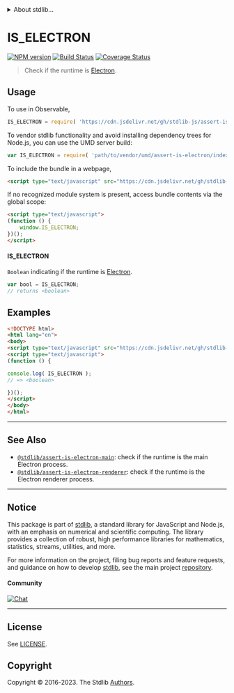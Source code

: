 <!--

@license Apache-2.0

Copyright (c) 2018 The Stdlib Authors.

Licensed under the Apache License, Version 2.0 (the "License");
you may not use this file except in compliance with the License.
You may obtain a copy of the License at

   http://www.apache.org/licenses/LICENSE-2.0

Unless required by applicable law or agreed to in writing, software
distributed under the License is distributed on an "AS IS" BASIS,
WITHOUT WARRANTIES OR CONDITIONS OF ANY KIND, either express or implied.
See the License for the specific language governing permissions and
limitations under the License.

-->


<details>
  <summary>
    About stdlib...
  </summary>
  <p>We believe in a future in which the web is a preferred environment for numerical computation. To help realize this future, we've built stdlib. stdlib is a standard library, with an emphasis on numerical and scientific computation, written in JavaScript (and C) for execution in browsers and in Node.js.</p>
  <p>The library is fully decomposable, being architected in such a way that you can swap out and mix and match APIs and functionality to cater to your exact preferences and use cases.</p>
  <p>When you use stdlib, you can be absolutely certain that you are using the most thorough, rigorous, well-written, studied, documented, tested, measured, and high-quality code out there.</p>
  <p>To join us in bringing numerical computing to the web, get started by checking us out on <a href="https://github.com/stdlib-js/stdlib">GitHub</a>, and please consider <a href="https://opencollective.com/stdlib">financially supporting stdlib</a>. We greatly appreciate your continued support!</p>
</details>

# IS_ELECTRON

[![NPM version][npm-image]][npm-url] [![Build Status][test-image]][test-url] [![Coverage Status][coverage-image]][coverage-url] <!-- [![dependencies][dependencies-image]][dependencies-url] -->

> Check if the runtime is [Electron][electron].



<section class="usage">

## Usage

To use in Observable,

```javascript
IS_ELECTRON = require( 'https://cdn.jsdelivr.net/gh/stdlib-js/assert-is-electron@umd/browser.js' )
```

To vendor stdlib functionality and avoid installing dependency trees for Node.js, you can use the UMD server build:

```javascript
var IS_ELECTRON = require( 'path/to/vendor/umd/assert-is-electron/index.js' )
```

To include the bundle in a webpage,

```html
<script type="text/javascript" src="https://cdn.jsdelivr.net/gh/stdlib-js/assert-is-electron@umd/browser.js"></script>
```

If no recognized module system is present, access bundle contents via the global scope:

```html
<script type="text/javascript">
(function () {
    window.IS_ELECTRON;
})();
</script>
```

#### IS_ELECTRON

`Boolean` indicating if the runtime is [Electron][electron].

```javascript
var bool = IS_ELECTRON;
// returns <boolean>
```

</section>

<!-- /.usage -->

<section class="examples">

## Examples

<!-- eslint no-undef: "error" -->

```html
<!DOCTYPE html>
<html lang="en">
<body>
<script type="text/javascript" src="https://cdn.jsdelivr.net/gh/stdlib-js/assert-is-electron@umd/browser.js"></script>
<script type="text/javascript">
(function () {

console.log( IS_ELECTRON );
// => <boolean>

})();
</script>
</body>
</html>
```

</section>

<!-- /.examples -->

<!-- Section for related `stdlib` packages. Do not manually edit this section, as it is automatically populated. -->

<section class="related">

* * *

## See Also

-   <span class="package-name">[`@stdlib/assert-is-electron-main`][@stdlib/assert/is-electron-main]</span><span class="delimiter">: </span><span class="description">check if the runtime is the main Electron process.</span>
-   <span class="package-name">[`@stdlib/assert-is-electron-renderer`][@stdlib/assert/is-electron-renderer]</span><span class="delimiter">: </span><span class="description">check if the runtime is the Electron renderer process.</span>

</section>

<!-- /.related -->

<!-- Section for all links. Make sure to keep an empty line after the `section` element and another before the `/section` close. -->


<section class="main-repo" >

* * *

## Notice

This package is part of [stdlib][stdlib], a standard library for JavaScript and Node.js, with an emphasis on numerical and scientific computing. The library provides a collection of robust, high performance libraries for mathematics, statistics, streams, utilities, and more.

For more information on the project, filing bug reports and feature requests, and guidance on how to develop [stdlib][stdlib], see the main project [repository][stdlib].

#### Community

[![Chat][chat-image]][chat-url]

---

## License

See [LICENSE][stdlib-license].


## Copyright

Copyright &copy; 2016-2023. The Stdlib [Authors][stdlib-authors].

</section>

<!-- /.stdlib -->

<!-- Section for all links. Make sure to keep an empty line after the `section` element and another before the `/section` close. -->

<section class="links">

[npm-image]: http://img.shields.io/npm/v/@stdlib/assert-is-electron.svg
[npm-url]: https://npmjs.org/package/@stdlib/assert-is-electron

[test-image]: https://github.com/stdlib-js/assert-is-electron/actions/workflows/test.yml/badge.svg?branch=v0.1.1
[test-url]: https://github.com/stdlib-js/assert-is-electron/actions/workflows/test.yml?query=branch:v0.1.1

[coverage-image]: https://img.shields.io/codecov/c/github/stdlib-js/assert-is-electron/main.svg
[coverage-url]: https://codecov.io/github/stdlib-js/assert-is-electron?branch=main

<!--

[dependencies-image]: https://img.shields.io/david/stdlib-js/assert-is-electron.svg
[dependencies-url]: https://david-dm.org/stdlib-js/assert-is-electron/main

-->

[chat-image]: https://img.shields.io/gitter/room/stdlib-js/stdlib.svg
[chat-url]: https://app.gitter.im/#/room/#stdlib-js_stdlib:gitter.im

[stdlib]: https://github.com/stdlib-js/stdlib

[stdlib-authors]: https://github.com/stdlib-js/stdlib/graphs/contributors

[umd]: https://github.com/umdjs/umd
[es-module]: https://developer.mozilla.org/en-US/docs/Web/JavaScript/Guide/Modules

[deno-url]: https://github.com/stdlib-js/assert-is-electron/tree/deno
[umd-url]: https://github.com/stdlib-js/assert-is-electron/tree/umd
[esm-url]: https://github.com/stdlib-js/assert-is-electron/tree/esm
[branches-url]: https://github.com/stdlib-js/assert-is-electron/blob/main/branches.md

[stdlib-license]: https://raw.githubusercontent.com/stdlib-js/assert-is-electron/main/LICENSE

[electron]: http://electron.atom.io/

<!-- <related-links> -->

[@stdlib/assert/is-electron-main]: https://github.com/stdlib-js/assert-is-electron-main/tree/umd

[@stdlib/assert/is-electron-renderer]: https://github.com/stdlib-js/assert-is-electron-renderer/tree/umd

<!-- </related-links> -->

</section>

<!-- /.links -->
